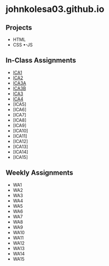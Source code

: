 # johnkolesa03.github.io


## Projects
- HTML
- CSS
•-JS
## In-Class Assignments
- [ICA1](https://johnkolesa03.github.io)
- [ICA2](https://johnkolesa03.github.io/wa/wa2.html)
- [ICA3A](https://johnkolesa03.github.io/ica/ica3a.html)
- [ICA3B](https://johnkolesa03.github.io/ica/ica3b.html)
- [ICA3](https://johnkolesa03.github.io/wa/wa3.html)
- [ICA4](https://johnkolesa03.github.io/ica/ica4.html)
- [ICA5]
- [ICA6]
- [ICA7]
- [ICA8]
- [ICA9]
- [ICA10]
- [ICA11]
- [ICA12]
- [ICA13]
- [ICA14]
- [ICA15]
## Weekly Assignments
- WA1
- WA2
- WA3
- WA4
- WA5
- WA6
- WA7
- WA8
- WA9
- WA10
- WA11
- WA12
- WA13
- WA14
- WA15